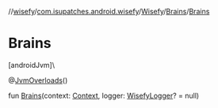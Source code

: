 //[wisefy](../../../../index.md)/[com.isupatches.android.wisefy](../../index.md)/[Wisefy](../index.md)/[Brains](index.md)/[Brains](-brains.md)

# Brains

[androidJvm]\

@[JvmOverloads](https://kotlinlang.org/api/latest/jvm/stdlib/kotlin.jvm/-jvm-overloads/index.html)()

fun [Brains](-brains.md)(context: [Context](https://developer.android.com/reference/kotlin/android/content/Context.html), logger: [WisefyLogger](../../../com.isupatches.android.wisefy.logging/-wisefy-logger/index.md)? = null)

